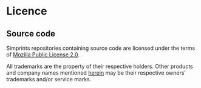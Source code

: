 # Licence

## Source code

Simprints repositories containing source code are licensed under the terms of [Mozilla Public License 2.0](https://www.mozilla.org/en-US/MPL/2.0/).

All trademarks are the property of their respective holders. Other products and company names mentioned [herein](https://github.com/OpenG2P) may be their respective owners' trademarks and/or service marks.
